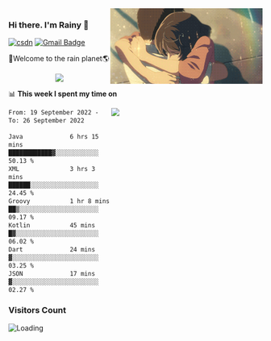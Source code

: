 <img  align='right' height="150" src="https://github.com/LikeRainDay/LikeRainDay/blob/master/pic/img_rain_1.gif?raw=true">



### Hi there. I'm Rainy :lemon:

[![csdn](https://img.shields.io/badge/-csdn-c14438?style=flat-square&logo=c&logoColor=white)](https://blog.csdn.net/qq_15807167)
[![Gmail Badge](https://img.shields.io/badge/-gmail-c14438?style=flat-square&logo=Gmail&logoColor=white&link=mailto:houshuai0816@gmail.com)](mailto:houshuai0816@gmail.com)

🚀Welcome to the rain planet🌎

<center>
<img align='center'  src="https://source.unsplash.com/random/1200x600">
</center>

📊 **This week I spent my time on**

<img align='right'   width="300" src="https://github-readme-stats.vercel.app/api?username=LikeRainDay&show_icons=true&title_color=fff&icon_color=79ff97&text_color=9f9f9f&bg_color=151515&count_private=true">

<!--START_SECTION:waka-->

```text
From: 19 September 2022 - To: 26 September 2022

Java             6 hrs 15 mins   ████████████▓░░░░░░░░░░░░   50.13 %
XML              3 hrs 3 mins    ██████░░░░░░░░░░░░░░░░░░░   24.45 %
Groovy           1 hr 8 mins     ██▒░░░░░░░░░░░░░░░░░░░░░░   09.17 %
Kotlin           45 mins         █▓░░░░░░░░░░░░░░░░░░░░░░░   06.02 %
Dart             24 mins         ▓░░░░░░░░░░░░░░░░░░░░░░░░   03.25 %
JSON             17 mins         ▓░░░░░░░░░░░░░░░░░░░░░░░░   02.27 %
```

<!--END_SECTION:waka-->

### Visitors Count
<img align="left" src = "https://profile-counter.glitch.me/LikeRainDay/count.svg" alt ="Loading">
